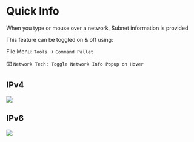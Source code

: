 # Quick Info

When you type or mouse over a network, Subnet information is provided

This feature can be toggled on & off using:

File Menu: `Tools` → `Command Pallet`

:keyboard: `Network Tech: Toggle Network Info Popup on Hover`

## IPv4

![](img/hover-v4-info.png)

## IPv6

![](img/hover-v6-info.png)


